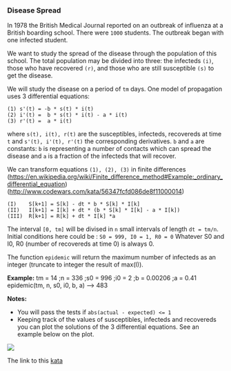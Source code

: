 ### Disease Spread

In 1978 the British Medical Journal reported on an outbreak of influenza at a British boarding school. There were `1000` students. The outbreak began with one infected student.

We want to study the spread of the disease through the population of this school. The total population may be divided into three: the infecteds `(i)`, those who have recovered `(r)`, and those who are still susceptible `(s)` to get the disease.

We will study the disease on a period of `tm` days. One model of propagation uses 3 differential equations:
```
(1) s'(t) = -b * s(t) * i(t)
(2) i'(t) =  b * s(t) * i(t) - a * i(t)
(3) r'(t) =  a * i(t)
```
where `s(t), i(t), r(t)` are the susceptibles, infecteds, recovereds at time `t` and `s'(t), i'(t), r'(t)` the corresponding derivatives. `b` and `a` are constants: `b` is representing a number of contacts which can spread the disease and `a` is a fraction of the infecteds that will recover.

We can transform equations `(1), (2), (3)` in finite differences (https://en.wikipedia.org/wiki/Finite_difference_method#Example:_ordinary_differential_equation) (http://www.codewars.com/kata/56347fcfd086de8f11000014)
```
(I)    S[k+1] = S[k] - dt * b * S[k] * I[k]
(II)   I[k+1] = I[k] + dt * (b * S[k] * I[k] - a * I[k])
(III)  R[k+1] = R[k] + dt * I[k] *a
```
The interval `[0, tm]` will be divised in `n` small intervals of length `dt = tm/n`. Initial conditions here could be : `S0 = 999, I0 = 1, R0 = 0` Whatever S0 and I0, R0 (number of recovereds at time 0) is always 0.

The function `epidemic` will return the maximum number of infecteds as an integer (truncate to integer the result of max(I)).

**Example:** tm = 14 ;n = 336 ;s0 = 996 ;i0 = 2 ;b = 0.00206 ;a = 0.41 epidemic(tm, n, s0, i0, b, a) --> 483

**Notes:**
* You will pass the tests if `abs(actual - expected) <= 1`
* Keeping track of the values of susceptibles, infecteds and recovereds you can plot the solutions of the 3 differential equations. See an example below on the plot.

![](http://i.imgur.com/xB6VSqzm.png)  

The link to this [kata](https://www.codewars.com/kata/disease-spread/javascript)
